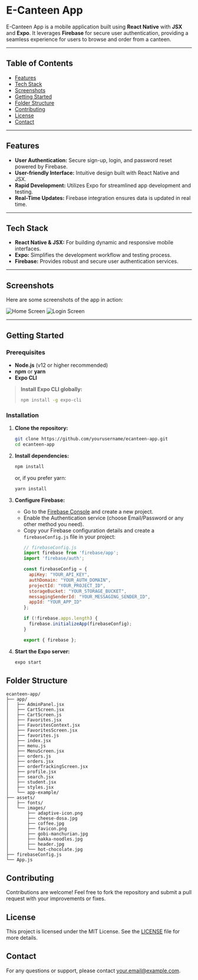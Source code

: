 # E-Canteen App

E-Canteen App is a mobile application built using **React Native** with **JSX** and **Expo**. It leverages **Firebase** for secure user authentication, providing a seamless experience for users to browse and order from a canteen.

---

## Table of Contents

- [Features](#features)
- [Tech Stack](#tech-stack)
- [Screenshots](#screenshots)
- [Getting Started](#getting-started)
- [Folder Structure](#folder-structure)
- [Contributing](#contributing)
- [License](#license)
- [Contact](#contact)

---

## Features

- **User Authentication:** Secure sign-up, login, and password reset powered by Firebase.
- **User-friendly Interface:** Intuitive design built with React Native and JSX.
- **Rapid Development:** Utilizes Expo for streamlined app development and testing.
- **Real-Time Updates:** Firebase integration ensures data is updated in real time.

---

## Tech Stack

- **React Native & JSX:** For building dynamic and responsive mobile interfaces.
- **Expo:** Simplifies the development workflow and testing process.
- **Firebase:** Provides robust and secure user authentication services.

---

## Screenshots

Here are some screenshots of the app in action:

![Home Screen](./screenshots/home.png)
![Login Screen](./screenshots/login.png)
<!-- Add additional screenshots as needed -->

---

## Getting Started

### Prerequisites

- **Node.js** (v12 or higher recommended)
- **npm** or **yarn**
- **Expo CLI**

> **Install Expo CLI globally:**
>
> ```bash
> npm install -g expo-cli
> ```

### Installation

1. **Clone the repository:**

   ```bash
   git clone https://github.com/yourusername/ecanteen-app.git
   cd ecanteen-app


2. **Install dependencies:**
   ```bash
   npm install
   ```
   or, if you prefer yarn:
   ```bash
   yarn install
   ```

3. **Configure Firebase:**
   - Go to the [Firebase Console](https://console.firebase.google.com/) and create a new project.
   - Enable the Authentication service (choose Email/Password or any other method you need).
   - Copy your Firebase configuration details and create a `firebaseConfig.js` file in your project:
     ```javascript
     // firebaseConfig.js
     import firebase from 'firebase/app';
     import 'firebase/auth';

     const firebaseConfig = {
       apiKey: "YOUR_API_KEY",
       authDomain: "YOUR_AUTH_DOMAIN",
       projectId: "YOUR_PROJECT_ID",
       storageBucket: "YOUR_STORAGE_BUCKET",
       messagingSenderId: "YOUR_MESSAGING_SENDER_ID",
       appId: "YOUR_APP_ID"
     };

     if (!firebase.apps.length) {
       firebase.initializeApp(firebaseConfig);
     }

     export { firebase };
     ```

4. **Start the Expo server:**
   ```bash
   expo start
   ```

## Folder Structure

```
ecanteen-app/
├── app/
│   ├── AdminPanel.jsx
│   ├── CartScreen.jsx
│   ├── CartScreen.js
│   ├── Favorites.jsx
│   ├── FavoritesContext.jsx
│   ├── FavoritesScreen.jsx
│   ├── favorites.js
│   ├── index.jsx
│   ├── menu.js
│   ├── MenuScreen.jsx
│   ├── orders.js
│   ├── orders.jsx
│   ├── orderTrackingScreen.jsx
│   ├── profile.jsx
│   ├── search.jsx
│   ├── student.jsx
│   ├── styles.jsx
│   └── app-example/
├── assets/
│   ├── fonts/
│   └── images/
│       ├── adaptive-icon.png
│       ├── cheese-dosa.jpg
│       ├── coffee.jpg
│       ├── favicon.png
│       ├── gobi-manchurian.jpg
│       ├── hakka-noodles.jpg
│       ├── header.jpg
│       └── hot-chocolate.jpg
├── firebaseConfig.js
└── App.js
```

## Contributing

Contributions are welcome! Feel free to fork the repository and submit a pull request with your improvements or fixes.

## License

This project is licensed under the MIT License. See the [LICENSE](LICENSE) file for more details.

## Contact

For any questions or support, please contact [your.email@example.com](mailto:your.email@example.com).
```
